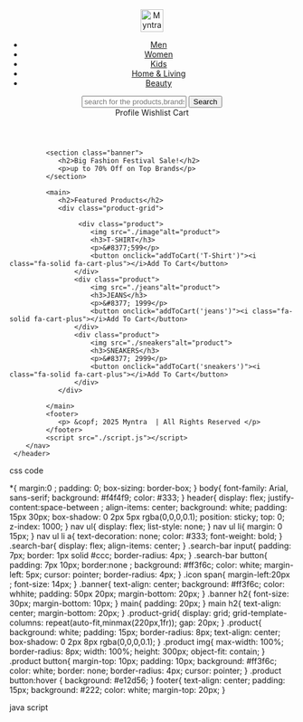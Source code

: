 <!DOCTYPE html>
<html lang="en">
<head>
    <meta charset="UTF-8">
    <meta name="viewport" content="width=device-width, initial-scale=1.0">
    <title>myntra-online shopping</title>
    <link rel="stylesheet" href="styles.css">
    <link rel="stylesheet" href="https://cdnjs.cloudflare.com/ajax/libs/font-awesome/6.5.0/css/all.min.css"> 
</head>
<body>
    <header>
        <img width="40px" height="40px" src="./img"alt="Myntra">
        <nav>
            <ul>
                <li><a href="#">Men</a></li>
                <li><a href="#">Women</a></li>
                <li><a href="#">Kids</a></li>
                <li><a href="#">Home & Living</a></li>
                <li><a href="#">Beauty</a></li>
            </ul>
            </nav>
            <div class="search-bar">
                <input type="text" placeholder="search for the products,brands and more">
                <button>Search</button>
            </div>
            <div class="icons">
              <span><i class="fa-regular fa-user"></i>Profile</span>  
              <span><i class="fa-regular fa-heart"></i>Wishlist</span>  
              <span><i class="fa-solid fa-bag-shopping"></i>Cart</span>  
            </div>
            </header>
            
             <section class="banner">
                <h2>Big Fashion Festival Sale!</h2>
                <p>up to 70% Off on Top Brands</p>
             </section>
            
             <main>
                <h2>Featured Products</h2>
                <div class="product-grid"> 

                     <div class="product">
                        <img src="./image"alt="product">
                        <h3>T-SHIRT</h3>
                        <p>&#8377;599</p>
                        <button onclick="addToCart('T-Shirt')"><i class="fa-solid fa-cart-plus"></i>Add To Cart</button>
                    </div>
                    <div class="product">
                        <img src="./jeans"alt="product">
                        <h3>JEANS</h3>
                        <p>&#8377; 1999</p>
                        <button onclick="addToCart('jeans')"><i class="fa-solid fa-cart-plus"></i>Add To Cart</button>
                    </div>
                    <div class="product">
                        <img src="./sneakers"alt="product">
                        <h3>SNEAKERS</h3>
                        <p>&#8377; 2999</p>
                        <button onclick="addToCart('sneakers')"><i class="fa-solid fa-cart-plus"></i>Add To Cart</button>
                    </div>
                </div>
                
             </main>
             <footer>
                <p> &copf; 2025 Myntra  | All Rights Reserved </p>
             </footer>
             <script src="./script.js"></script>
        </nav>
     </header> 
 </body>
</html>

css code

*{
    margin:0 ;
    padding: 0;
    box-sizing: border-box;
}
body{
    font-family: Arial, sans-serif;
    background: #f4f4f9;
    color: #333;
}
header{
    display: flex;
    justify-content:space-between ;
    align-items: center;
    background: white;
    padding: 15px 30px;
    box-shadow: 0 2px 5px rgba(0,0,0,0.1);
    position: sticky;
    top: 0;
    z-index: 1000;
}
nav ul{
    display: flex;
    list-style: none;
}
nav ul li{
    margin: 0 15px;
}
nav ul li a{
    text-decoration: none;
    color: #333;
    font-weight: bold;
}
.search-bar{
    display: flex;
    align-items: center;
}
.search-bar input{
    padding: 7px;
    border: 1px solid #ccc;
    border-radius: 4px;
}
.search-bar button{
    padding: 7px 10px;
    border:none ;
    background: #ff3f6c;
    color: white;
    margin-left: 5px;
    cursor: pointer;
    border-radius: 4px;
}
.icon span{
    margin-left:20px ;
    font-size: 14px;
}
.banner{
    text-align: center;
    background: #ff3f6c;
    color: whhite;
    padding: 50px 20px;
    margin-bottom: 20px;
}
.banner h2{
    font-size: 30px;
    margin-bottom: 10px;
}
main{
    padding: 20px;
}
main h2{
    text-align: center;
    margin-bottom: 20px;
}
.product-grid{
    display: grid;
    grid-template-columns: repeat(auto-fit,minmax(220px,1fr));
    gap: 20px;
}
.product{
    background: white;
    padding: 15px;
    border-radius: 8px;
    text-align: center;
    box-shadow: 0 2px 8px rgba(0,0,0,0.1);
}
.product img{
    max-width: 100%;
    border-radius: 8px;
    width: 100%;
    height: 300px;
    object-fit: contain;
}
.product button{
    margin-top: 10px;
    padding: 10px;
    background: #ff3f6c;
    color: white;
    border: none;
    border-radius: 4px;
    cursor: pointer;
}
.product button:hover {
background: #e12d56;
}
footer{
    text-align: center;
    padding: 15px;
    background: #222;
    color: white;
    margin-top: 20px;
}

java script


